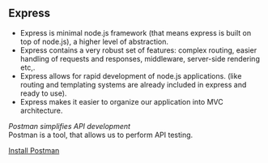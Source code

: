 ## Express

* Express is minimal node.js framework (that means express is built on top of node.js), a higher level of abstraction.
* Express contains a very robust set of features: complex routing, easier handling of requests and responses, middleware, server-side rendering etc,.
* Express allows for rapid development of node.js applications. (like routing and templating systems are already included in express and ready to use).
* Express makes it easier to organize our application into MVC architecture.  

*Postman simplifies API development*  
Postman is a tool, that allows us to perform API testing.  

[Install Postman](https://www.getpostman.com)


